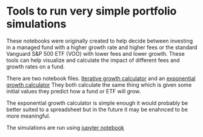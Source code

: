 # Tools to run very simple portfolio simulations

These notebooks were originally created to help decide between investing
in a managed fund with a higher growth rate and higher fees or the standard
Vanguard S&P 500 ETF (VOO) with lower fees and lower growth. These tools can
help visualize and calculate the impact of different fees and growth rates on
a fund.

There are two notebook files. 
[Iterative growth calculator](Growth-Calculator--iterative-algorithm.ipynb) 
and an 
[exponential growth calculator](Growth-Calculator--exponention-algorithm.ipynb)
They both calculate the same thing which is given some initial values they 
predict how a fund or ETF will grow. 

The exponential growth calculator is simple
enough it would probably be better suited to a spreadsheet but in the future
it may be enahnced to be more meaningful.

The simulations are run using [jupyter notebook](https://jupyter.org/)

